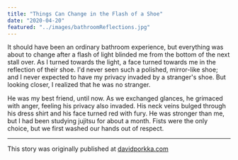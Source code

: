 ```yaml
---
title: "Things Can Change in the Flash of a Shoe"
date: "2020-04-20"
featured: "../images/bathroomReflections.jpg"
---
```


It should have been an ordinary bathroom experience, but everything was about to change after a flash of light blinded me from the bottom of the next stall over. As I turned towards the light, a face turned towards me in the reflection of their shoe. I'd never seen such a polished, mirror-like shoe; and I never expected to have my privacy invaded by a stranger's shoe. But looking closer, I realized that he was no stranger.

He was my best friend, until now. As we exchanged glances, he grimaced with anger, feeling his privacy also invaded. His neck veins bulged through his dress shirt and his face turned red with fury. He was stronger than me, but I had been studying jujitsu for about a month. Fists were the only choice, but we first washed our hands out of respect.

----------------------------

This story was originally published at [davidporkka.com](https://www.davidporkka.com)

